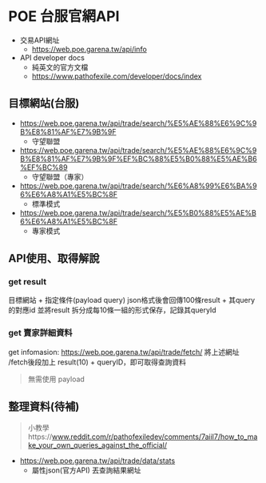 # POE 台服官網API
- 交易API網址
  - https://web.poe.garena.tw/api/info
- API developer docs
  - 純英文的官方文檔
  - https://www.pathofexile.com/developer/docs/index
## 目標網站(台服)
- https://web.poe.garena.tw/api/trade/search/%E5%AE%88%E6%9C%9B%E8%81%AF%E7%9B%9F
  - 守望聯盟
- https://web.poe.garena.tw/api/trade/search/%E5%AE%88%E6%9C%9B%E8%81%AF%E7%9B%9F%EF%BC%88%E5%B0%88%E5%AE%B6%EF%BC%89
  - 守望聯盟（專家）
- https://web.poe.garena.tw/api/trade/search/%E6%A8%99%E6%BA%96%E6%A8%A1%E5%BC%8F
  - 標準模式
- https://web.poe.garena.tw/api/trade/search/%E5%B0%88%E5%AE%B6%E6%A8%A1%E5%BC%8F
  - 專家模式
## API使用、取得解說
### get result
目標網站 + 指定條件(payload query) json格式後會回傳100條result + 其query 的對應id
並將result 拆分成每10條一組的形式保存，記錄其queryId
### get 賣家詳細資料
get infomasion: https://web.poe.garena.tw/api/trade/fetch/
將上述網址 /fetch後段加上 result(10) + queryID，即可取得查詢資料
>無需使用 payload
## 整理資料(待補)
>小教學https://www.reddit.com/r/pathofexiledev/comments/7aiil7/how_to_make_your_own_queries_against_the_official/

- https://web.poe.garena.tw/api/trade/data/stats
  - 屬性json(官方API)
丟查詢結果網址